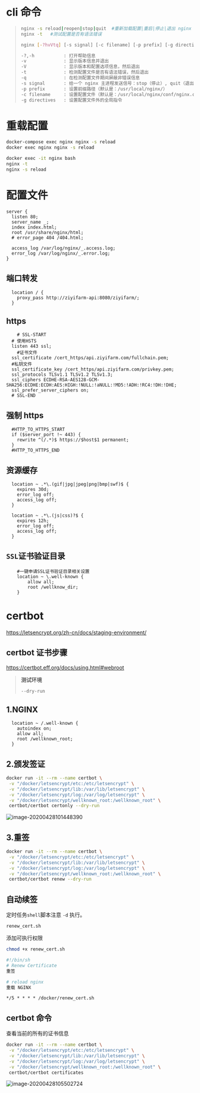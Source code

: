 # cli 命令

> ```bash
> nginx -s reload|reopen|stop|quit  #重新加载配置|重启|停止|退出 nginx
> nginx -t   #测试配置是否有语法错误
> 
> nginx [-?hvVtq] [-s signal] [-c filename] [-p prefix] [-g directives]
> 
> -?,-h           : 打开帮助信息
> -v              : 显示版本信息并退出
> -V              : 显示版本和配置选项信息，然后退出
> -t              : 检测配置文件是否有语法错误，然后退出
> -q              : 在检测配置文件期间屏蔽非错误信息
> -s signal       : 给一个 nginx 主进程发送信号：stop（停止）, quit（退出）, reopen（重启）, reload（重新加载配置文件）
> -p prefix       : 设置前缀路径（默认是：/usr/local/nginx/）
> -c filename     : 设置配置文件（默认是：/usr/local/nginx/conf/nginx.conf）
> -g directives   : 设置配置文件外的全局指令
> ```

# 重载配置

```bash
docker-compose exec nginx nginx -s reload
docker exec nginx nginx -s reload
```



```bash
docker exec -it nginx bash
nginx -t
nginx -s reload
```



# 配置文件

```nginx
server {
  listen 80;
  server_name _;
  index index.html;
  root /usr/share/nginx/html;
  # error_page 404 /404.html;

  access_log /var/log/nginx/_.access.log;
  error_log /var/log/nginx/_.error.log;
}
```

## 端口转发

```nginx
  location / {
    proxy_pass http://ziyifarm-api:8080/ziyifarm/;
  }
```

## https

```nginx
	# SSL-START
  # 使用HSTS
  listen 443 ssl;
	#证书文件
  ssl_certificate /cert_https/api.ziyifarm.com/fullchain.pem;
  #私钥文件
  ssl_certificate_key /cert_https/api.ziyifarm.com/privkey.pem;
  ssl_protocols TLSv1.1 TLSv1.2 TLSv1.3;
  ssl_ciphers ECDHE-RSA-AES128-GCM-SHA256:ECDHE:ECDH:AES:HIGH:!NULL:!aNULL:!MD5:!ADH:!RC4:!DH:!DHE;
  ssl_prefer_server_ciphers on;
  # SSL-END
```

## 强制 https

```nginx
  #HTTP_TO_HTTPS_START
  if ($server_port !~ 443) {
    rewrite ^(/.*)$ https://$host$1 permanent;
  }
  #HTTP_TO_HTTPS_END
```



## 资源缓存

```nginx
  location ~ .*\.(gif|jpg|jpeg|png|bmp|swf)$ {
    expires 30d;
    error_log off;
    access_log off;
  }

  location ~ .*\.(js|css)?$ {
    expires 12h;
    error_log off;
    access_log off;
  }
```

## `SSL`证书验证目录

```NGINX
    #一键申请SSL证书验证目录相关设置
    location ~ \.well-known {
        allow all;
        root /wellknow_dir;
    }
```





# certbot

https://letsencrypt.org/zh-cn/docs/staging-environment/



## certbot 证书步骤

https://certbot.eff.org/docs/using.html#webroot

> **测试环境**
>
> ```bash
> --dry-run
> ```

## 1.NGINX

```nginx
  location ~ /.well-known {
    autoindex on;
    allow all;
    root /wellknown_root;
  }
```

## 2.颁发签证

```bash
docker run -it --rm --name certbot \
 -v "/docker/letsencrypt/etc:/etc/letsencrypt" \
 -v "/docker/letsencrypt/lib:/var/lib/letsencrypt" \
 -v "/docker/letsencrypt/log:/var/log/letsencrypt" \
 -v "/docker/letsencrypt/wellknown_root:/wellknown_root" \
 certbot/certbot certonly --dry-run
```

![image-20200428101448390](https://i.loli.net/2020/04/28/KTPF8fWQRBCSNsu.png)

## 3.重签

```bash
docker run -it --rm --name certbot \
 -v "/docker/letsencrypt/etc:/etc/letsencrypt" \
 -v "/docker/letsencrypt/lib:/var/lib/letsencrypt" \
 -v "/docker/letsencrypt/log:/var/log/letsencrypt" \
 -v "/docker/letsencrypt/wellknown_root:/wellknown_root" \
 certbot/certbot renew --dry-run
```

## 自动续签

定时任务`shell`脚本注意 `-d` 执行。

`renew_cert.sh`

添加可执行权限

```bash
chmod +x renew_cert.sh
```

```bash
#!/bin/sh
# Renew Certificate
重签

# reload nginx
重载 NGINX
```

```
*/5 * * * * /docker/renew_cert.sh
```



## certbot 命令

查看当前的所有的证书信息

```bash
docker run -it --rm --name certbot \
 -v "/docker/letsencrypt/etc:/etc/letsencrypt" \
 -v "/docker/letsencrypt/lib:/var/lib/letsencrypt" \
 -v "/docker/letsencrypt/log:/var/log/letsencrypt" \
 -v "/docker/letsencrypt/wellknown_root:/wellknown_root" \
 certbot/certbot certificates
```

![image-20200428105502724](https://i.loli.net/2020/04/28/WZQKPXYr9pRvfd2.png)

